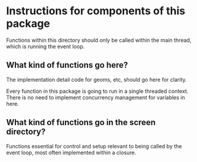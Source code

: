 # Instructions for components of this package

Functions within this directory should only be called within the main thread, 
which is running the event loop.

## What kind of functions go here?

The implementation detail code for geoms, etc, should go here for clarity.

Every function in this package is going to run in a single threaded context.
There is no need to implement concurrency management for variables in here.

## What kind of functions go in the screen directory?

Functions essential for control and setup relevant to being called by the event
loop, most often implemented within a closure.